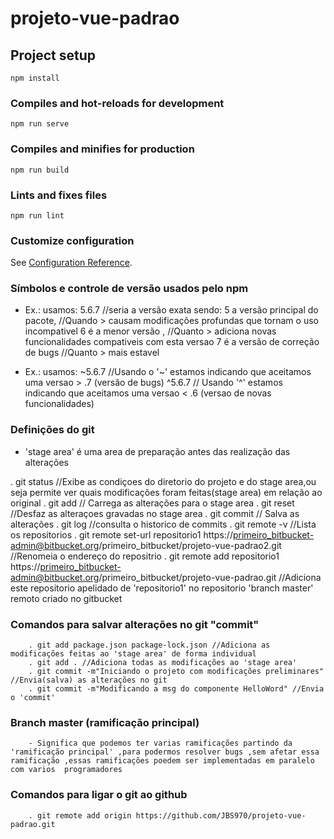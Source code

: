 # projeto-vue-padrao

## Project setup
```
npm install
```

### Compiles and hot-reloads for development
```
npm run serve
```

### Compiles and minifies for production
```
npm run build
```

### Lints and fixes files
```
npm run lint
```

### Customize configuration
See [Configuration Reference](https://cli.vuejs.org/config/).


### Símbolos e controle de versão usados pelo npm
- Ex.: 
        usamos:
                 5.6.7  //seria a versão exata 
                                                sendo:
                                                 5 a versão principal do pacote, //Quando > causam modificações profundas que tornam o uso incompativel
                                                 6 é a menor versão , //Quanto > adiciona novas funcionalidades compativeis com esta versao
                                                 7 é a versão de correção de bugs //Quanto > mais estavel

- Ex.:
        usamos:
                ~5.6.7 //Usando o '~' estamos indicando que aceitamos uma versao > .7 (versão de bugs) 
                ^5.6.7 // Usando '^' estamos indicando que aceitamos uma versao < .6 (versao de novas funcionalidades) 

 ### Definições do git
  - 'stage area' é uma area de preparação antes das realização das alterações

  . git status //Exibe as condiçoes do diretorio do projeto e do stage area,ou seja permite ver quais modificações foram feitas(stage area) em relação ao original
  . git add // Carrega as alterações para o stage area
  . git reset //Desfaz as alteraçoes gravadas no stage area
  . git commit // Salva as alterações
  . git log //consulta o historico de commits 
  . git remote -v //Lista os repositorios 
  . git remote set-url repositorio1 https://primeiro_bitbucket-admin@bitbucket.org/primeiro_bitbucket/projeto-vue-padrao2.git //Renomeia o endereço do repositrio
  . git remote add repositorio1 https://primeiro_bitbucket-admin@bitbucket.org/primeiro_bitbucket/projeto-vue-padrao.git //Adiciona este repositorio apelidado de 'repositorio1' no repositorio 'branch master' remoto criado no gitbucket

  ### Comandos para salvar alterações no git "commit"  
        . git add package.json package-lock.json //Adiciona as modificações feitas ao 'stage area' de forma individual
        . git add . //Adiciona todas as modificações ao 'stage area'
        . git commit -m"Iniciando o projeto com modificações preliminares"  //Envia(salva) as alterações no git 
        . git commit -m"Modificando a msg do componente HelloWord" //Envia o 'commit'  

### Branch master (ramificação principal) 
        - Significa que podemos ter varias ramificações partindo da 'ramificação principal' ,para podermos resolver bugs ,sem afetar essa       ramificação ,essas ramificações poedem ser implementadas em paralelo com varios  programadores 

### Comandos para ligar o git ao github
        . git remote add origin https://github.com/JBS970/projeto-vue-padrao.git
        

                                                                    
